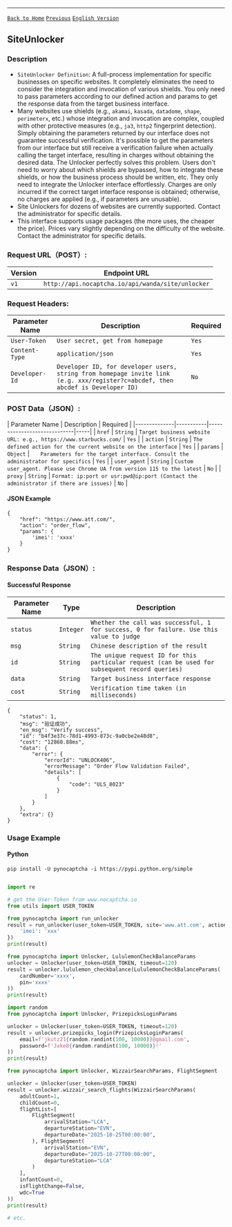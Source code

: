 ------
[`Back to Home`](../README.md)    [`Previous`](discord_join_channel.md)    [`English Version`](../en-US/unlocker.md)

## SiteUnlocker

### Description
* `SiteUnlocker Definition`: A full-process implementation for specific businesses on specific websites. It completely eliminates the need to consider the integration and invocation of various shields. You only need to pass parameters according to our defined action and params to get the response data from the target business interface.
* Many websites use shields (e.g., `akamai`, `kasada`, `datadome`, `shape`, `perimeterx`, etc.) whose integration and invocation are complex, coupled with other protective measures (e.g., `ja3`, `http2` fingerprint detection). Simply obtaining the parameters returned by our interface does not guarantee successful verification. It's possible to get the parameters from our interface but still receive a verification failure when actually calling the target interface, resulting in charges without obtaining the desired data. The Unlocker perfectly solves this problem. Users don't need to worry about which shields are bypassed, how to integrate these shields, or how the business process should be written, etc. They only need to integrate the Unlocker interface effortlessly. Charges are only incurred if the correct target interface response is obtained; otherwise, no charges are applied (e.g., if parameters are unusable).
* Site Unlockers for dozens of websites are currently supported. Contact the administrator for specific details.
* This interface supports usage packages (the more uses, the cheaper the price). Prices vary slightly depending on the difficulty of the website. Contact the administrator for specific details.

### Request URL（POST）:

| Version               | Endpoint URL                                                   |
|------------------|---------------------------------------------------------|
| `v1` | `http://api.nocaptcha.io/api/wanda/site/unlocker` |

### Request Headers:

| Parameter Name            | Description                                                                         | Required  |
|----------------|----------------------------------------------------------------------------|-----|
| `User-Token`   | `User secret, get from homepage`                                                               | `Yes` |
| `Content-Type` | `application/json`                                                         | `Yes` |
| `Developer-Id` | `Developer ID, for developer users, string from homepage invite link (e.g. xxx/register?c=abcdef, then abcdef is Developer ID)` | `No` |

### POST Data（JSON）:

| Parameter Name | Description                                                                                                                          | Required |
|--------------|-----------|-----------------------------|-----|
| `href`    | `String`  | `Target business website URL: e.g., https://www.starbucks.com/`    | `Yes` |
| `action`        | `String`  | `The defined action for the current website on the interface`    | `Yes` |
| `params`        | `Object`  | `	Parameters for the target interface. Consult the administrator for specifics`    | `Yes` |
| `user_agent` | `String`  | `Custom user_agent. Please use Chrome UA from version 115 to the latest`       | `No` |
| `proxy`    | `String`  | `Format: ip:port or usr:pwd@ip:port (Contact the administrator if there are issues)` | `No` |

#### JSON Example

```
{
    "href": "https://www.att.com/",
    "action": "order_flow",
    "params": {
        'imei': 'xxxx'
    }
}
```

### Response Data（JSON）:

#### Successful Response

| Parameter Name            | Type        | Description                            |
|----------------|-----------|-------------------------------|
| `status`       | `Integer` | `Whether the call was successful, 1 for success, 0 for failure. Use this value to judge` |
| `msg`          | `String`  | `Chinese description of the result`                    |
| `id`           | `String`  | `The unique request ID for this particular request (can be used for subsequent record queries)`      |
| `data`   | `String`  | `Target business interface response`    |
| `cost`         | `String`  | `Verification time taken (in milliseconds)`                    |

```
{
    "status": 1,
    "msg": "验证成功",
    "en_msg": "Verify success",
    "id": "b4f3e37c-78d1-4993-873c-9a0cbe2e48d8",
    "cost": "12860.88ms",
    "data": {
        "error": {
            "errorId": "UNLOCK406",
            "errorMessage": "Order Flow Validation Failed",
            "details": [
                {
                    "code": "ULS_8023"
                }
            ]
        }
    },
    "extra": {}
}
```

### Usage Example

#### Python

```shell
pip install -U pynocaptcha -i https://pypi.python.org/simple
```

```python

import re

# get the User-Token from www.nocaptcha.io
from utils import USER_TOKEN

from pynocaptcha import run_unlocker
result = run_unlocker(user_token=USER_TOKEN, site='www.att.com', action='order_flow', params={
    'imei': 'xxx'
})
print(result)

from pynocaptcha import Unlocker, LululemonCheckBalanceParams
unlocker = Unlocker(user_token=USER_TOKEN, timeout=120)
result = unlocker.lululemon_checkbalance(LululemonCheckBalanceParams(
    cardNumber='xxxx',
    pin='xxxx'
))
print(result)

import random
from pynocaptcha import Unlocker, PrizepicksLoginParams

unlocker = Unlocker(user_token=USER_TOKEN, timeout=120)
result = unlocker.prizepicks_login(PrizepicksLoginParams(
    email=f'jkutz21{random.randint(100, 10000)}@gmail.com',
    password=f'Jake8{random.randint(100, 10000)}!'
))
print(result)

from pynocaptcha import Unlocker, WizzairSearchParams, FlightSegment

unlocker = Unlocker(user_token=USER_TOKEN)
result = unlocker.wizzair_search_flights(WizzairSearchParams(
    adultCount=1,
    childCount=0,
    flightList=[
        FlightSegment(
            arrivalStation="LCA",
            departureStation="EVN",
            departureDate="2025-10-25T00:00:00",
        ), FlightSegment(
            arrivalStation="EVN",
            departureDate="2025-10-27T00:00:00",
            departureStation="LCA"
        )
    ],
    infantCount=0,
    isFlightChange=False,
    wdc=True
))
print(result)

# etc.
```
